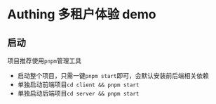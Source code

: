 # Authing 多租户体验 demo

## 启动

项目推荐使用`pnpm`管理工具

- 启动整个项目，只需一键`pnpm start`即可，会默认安装前后端相关依赖
- 单独启动前端项目`cd client && pnpm start`
- 单独启动后端项目`cd server && pnpm start`
